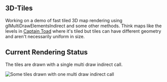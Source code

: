 3D-Tiles
---
Working on a demo of fast tiled 3D map rendering using glMultiDrawElementsIndirect and some other methods.
Think maps like the levels in [Captain Toad](https://www.youtube.com/watch?v=m91qkP5ZaN8) where it's tiled but
tiles can have different geometry and aren't necessarily uniform in size.

Current Rendering Status
---
The tiles are drawn with a single multi draw indirect call.

![Some tiles drawn with one multi draw indirect call](http://i.imgur.com/Ody2ADZ.png)

